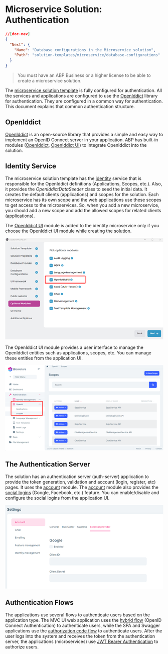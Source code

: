 # Microservice Solution: Authentication

````json
//[doc-nav]
{
  "Next": {
    "Name": "Database configurations in the Microservice solution",
    "Path": "solution-templates/microservice/database-configurations"
  }
}
````

> You must have an ABP Business or a higher license to be able to create a microservice solution.

The [microservice solution template](index.md) is fully configured for authentication. All the services and applications are configured to use the [OpenIddict](https://documentation.openiddict.com) library for authentication. They are configured in a common way for authentication. This document explains that common authentication structure.

## OpenIddict

[OpenIddict](https://documentation.openiddict.com) is an open-source library that provides a simple and easy way to implement an OpenID Connect server in your application. ABP has built-in modules ([OpenIddict](../../modules/openiddict.md), [OpenIddict UI](../../modules/openiddict-pro.md)) to integrate OpenIddict into the solution.

## Identity Service

The microservice solution template has the [identity](microservices.md#identity-microservice) service that is responsible for the OpenIddict definitions (Applications, Scopes, etc.). Also, it provides the *OpenIddictDataSeeder* class to seed the initial data. It creates the default clients (applications) and scopes for the solution. Each microservice has its own scope and the web applications use these scopes to get access to the microservices. So, when you add a new microservice, you should add a new scope and add the allowed scopes for related clients (applications).

The [OpenIddict UI](../../modules/openiddict-pro.md) module is added to the identity microservice only if you choose the OpenIddict UI module while creating the solution.

![new-solution-openiddict-module](images/new-solution-openiddict-module.png)

The OpenIddict UI module provides a user interface to manage the OpenIddict entities such as applications, scopes, etc. You can manage these entities from the application UI.

![openiddict-ui](images/openiddict-ui.png)

## The Authentication Server

The solution has an authentication server (auth-server) application to provide the token generation, validation and account (login, register, etc) pages. It uses the [account](../../modules/account-pro.md) module. The [account](../../modules/account-pro.md) module also provides the [social logins](../../modules/account-pro.md#social--external-logins) (Google, Facebook, etc.) feature. You can enable/disable and configure the social logins from the application UI.

![account-external-provider](images/account-external-provider.png)

## Authentication Flows

The applications use several flows to authenticate users based on the application type. The MVC UI web application uses the [hybrid flow](https://openid.net/specs/openid-connect-core-1_0.html#HybridFlowAuth) (OpenID Connect Authentication) to authenticate users, while the SPA and Swagger applications use the [authorization code flow](https://openid.net/specs/openid-connect-core-1_0.html#CodeFlowAuth) to authenticate users. After the user logs into the system and receives the token from the authentication server, the applications (microservices) use [JWT Bearer Authentication](https://jwt.io/introduction/) to authorize users.